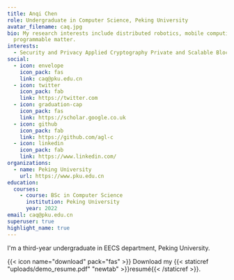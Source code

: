 ```yaml
---
title: Anqi Chen
role: Undergraduate in Computer Science, Peking University
avatar_filename: caq.jpg
bio: My research interests include distributed robotics, mobile computing and
  programmable matter.
interests:
  - Security and Privacy Applied Cryptography Private and Scalable Blockchain
social:
  - icon: envelope
    icon_pack: fas
    link: caq@pku.edu.cn
  - icon: twitter
    icon_pack: fab
    link: https://twitter.com
  - icon: graduation-cap
    icon_pack: fas
    link: https://scholar.google.co.uk
  - icon: github
    icon_pack: fab
    link: https://github.com/agl-c
  - icon: linkedin
    icon_pack: fab
    link: https://www.linkedin.com/
organizations:
  - name: Peking University
    url: https://www.pku.edu.cn
education:
  courses:
    - course: BSc in Computer Science
      institution: Peking University
      year: 2022
email: caq@pku.edu.cn
superuser: true
highlight_name: true
---
```

I'm a third-year undergraduate in EECS department, Peking University.

{{< icon name="download" pack="fas" >}} Download my {{< staticref "uploads/demo_resume.pdf" "newtab" >}}resumé{{< /staticref >}}.